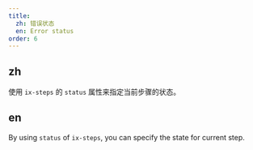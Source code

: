 ```yaml
---
title:
  zh: 错误状态
  en: Error status
order: 6
---
```


## zh

使用 `ix-steps` 的  `status` 属性来指定当前步骤的状态。

## en

By using `status` of `ix-steps`, you can specify the state for current step.
